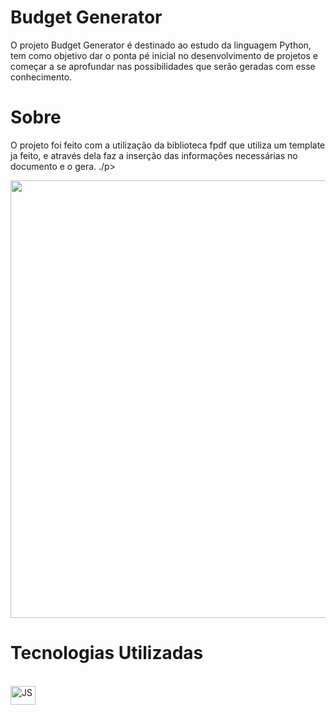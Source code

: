 # Budget Generator

<p>O projeto Budget Generator é destinado ao estudo da linguagem Python, tem como objetivo dar o ponta pé inicial no desenvolvimento de projetos e começar a se aprofundar nas possibilidades que serão geradas com esse conhecimento.</p>

<h1>Sobre</h1>
<p>O projeto foi feito com a utilização da biblioteca fpdf que utiliza um template ja feito, e através dela faz a inserção das informações necessárias no documento e o gera.  ./p>

<div align = "center">
  <img src = "https://user-images.githubusercontent.com/85044936/200931174-681d1c42-1624-4d7f-a423-b5614212ff9f.png" width="700px"/>
</div>

<!--Inserindo botons de linguagens-->
# Tecnologias Utilizadas
<div style="display: inline_block"><br>
  <img align="center" alt="JS" height="30" width="40" src="https://cdn.jsdelivr.net/gh/devicons/devicon/icons/python/python-original.svg" />
  
  
  
  
